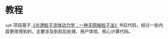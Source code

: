 # 教程

`sph` 项目基于[《光滑粒子流体动力学：一种无网格粒子法》](../../books/光滑粒子流体动力学：一种无网格粒子法.pdf)书后代码，经过一些内容更改得到的，主要涉及到前后处理、用户体验、核心计算代码。

